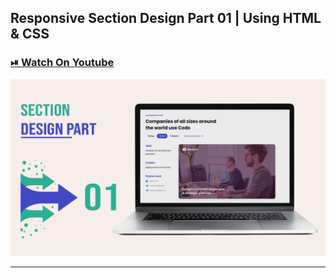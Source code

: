 ## Responsive Section Design Part 01 | Using HTML & CSS

### [⏯ Watch On Youtube]()

![thumbnail](thumbnail.png)

----------